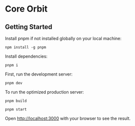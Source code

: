 # Core Orbit

## Getting Started

Install pnpm if not installed globally on your local machine:

```
npm install -g pnpm
```

Install dependencies:

```
pnpm i
```

First, run the development server:

```
pnpm dev
```

To run the optimized production server:

```
pnpm build
```

```
pnpm start
```

Open [http://localhost:3000](http://localhost:3000) with your browser to see the result.
